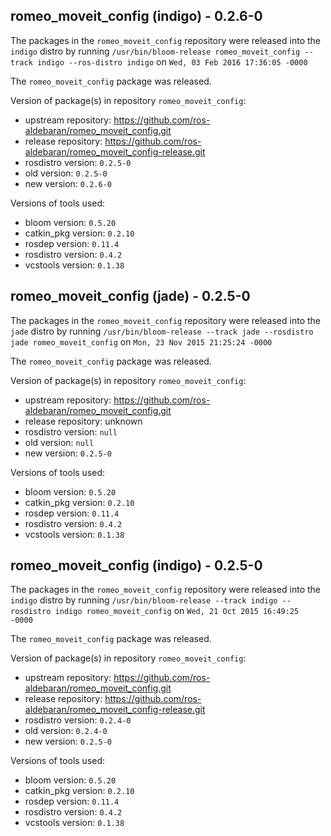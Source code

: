 ## romeo_moveit_config (indigo) - 0.2.6-0

The packages in the `romeo_moveit_config` repository were released into the `indigo` distro by running `/usr/bin/bloom-release romeo_moveit_config --track indigo --ros-distro indigo` on `Wed, 03 Feb 2016 17:36:05 -0000`

The `romeo_moveit_config` package was released.

Version of package(s) in repository `romeo_moveit_config`:
- upstream repository: https://github.com/ros-aldebaran/romeo_moveit_config.git
- release repository: https://github.com/ros-aldebaran/romeo_moveit_config-release.git
- rosdistro version: `0.2.5-0`
- old version: `0.2.5-0`
- new version: `0.2.6-0`

Versions of tools used:
- bloom version: `0.5.20`
- catkin_pkg version: `0.2.10`
- rosdep version: `0.11.4`
- rosdistro version: `0.4.2`
- vcstools version: `0.1.38`


## romeo_moveit_config (jade) - 0.2.5-0

The packages in the `romeo_moveit_config` repository were released into the `jade` distro by running `/usr/bin/bloom-release --track jade --rosdistro jade romeo_moveit_config` on `Mon, 23 Nov 2015 21:25:24 -0000`

The `romeo_moveit_config` package was released.

Version of package(s) in repository `romeo_moveit_config`:
- upstream repository: https://github.com/ros-aldebaran/romeo_moveit_config.git
- release repository: unknown
- rosdistro version: `null`
- old version: `null`
- new version: `0.2.5-0`

Versions of tools used:
- bloom version: `0.5.20`
- catkin_pkg version: `0.2.10`
- rosdep version: `0.11.4`
- rosdistro version: `0.4.2`
- vcstools version: `0.1.38`


## romeo_moveit_config (indigo) - 0.2.5-0

The packages in the `romeo_moveit_config` repository were released into the `indigo` distro by running `/usr/bin/bloom-release --track indigo --rosdistro indigo romeo_moveit_config` on `Wed, 21 Oct 2015 16:49:25 -0000`

The `romeo_moveit_config` package was released.

Version of package(s) in repository `romeo_moveit_config`:
- upstream repository: https://github.com/ros-aldebaran/romeo_moveit_config.git
- release repository: https://github.com/ros-aldebaran/romeo_moveit_config-release.git
- rosdistro version: `0.2.4-0`
- old version: `0.2.4-0`
- new version: `0.2.5-0`

Versions of tools used:
- bloom version: `0.5.20`
- catkin_pkg version: `0.2.10`
- rosdep version: `0.11.4`
- rosdistro version: `0.4.2`
- vcstools version: `0.1.38`


